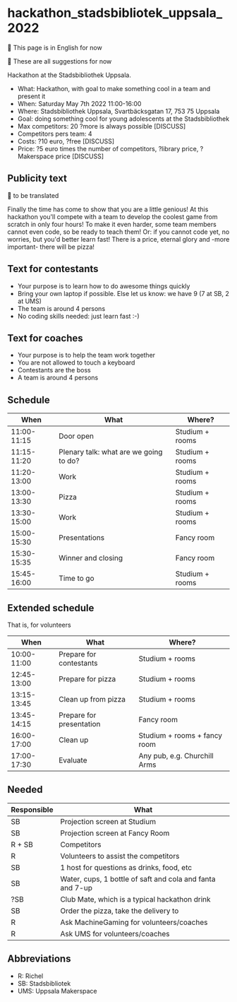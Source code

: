 # hackathon_stadsbibliotek_uppsala_2022

:construction: This page is in English for now

:construction: These are all suggestions for now

Hackathon at the Stadsbibliothek Uppsala.

 * What: Hackathon, with goal to make something cool in a team and present it
 * When: Saturday May 7th 2022 11:00-16:00
 * Where: Stadsbibliothek Uppsala, Svartbäcksgatan 17, 753 75 Uppsala
 * Goal: doing something cool for young adolescents at the Stadsbibliothek
 * Max competitors: 20 ?more is always possible [DISCUSS]
 * Competitors pers team: 4
 * Costs: ?10 euro, ?free [DISCUSS]
 * Price: ?5 euro times the number of competitors, ?library price, ?Makerspace price [DISCUSS]

## Publicity text

:construction: to be translated

Finally the time has come to show that you are a little genious!
At this hackathon you'll compete with a team to develop the coolest
game from scratch in only four hours! 
To make it even harder, some team members cannot even code, so be
ready to teach them! Or: if you cannot code yet, no worries, but
you'd better learn fast!
There is a price, eternal glory and -more important-
there will be pizza! 

## Text for contestants

 * Your purpose is to learn how to do awesome things quickly
 * Bring your own laptop if possible. Else let us know: we have 9 (7 at SB, 2 at UMS)
 * The team is around 4 persons
 * No coding skills needed: just learn fast :-)

## Text for coaches

 * Your purpose is to help the team work together
 * You are not allowed to touch a keyboard
 * Contestants are the boss
 * A team is around 4 persons

## Schedule

When       |What                                   |Where?
-----------|---------------------------------------|---------------
11:00-11:15|Door open                              |Studium + rooms
11:15-11:20|Plenary talk: what are we going to do? |Studium + rooms
11:20-13:00|Work                                   |Studium + rooms
13:00-13:30|Pizza                                  |Studium + rooms
13:30-15:00|Work                                   |Studium + rooms
15:00-15:30|Presentations                          |Fancy room
15:30-15:35|Winner and closing                     |Fancy room
15:45-16:00|Time to go                             |Studium + rooms

## Extended schedule

That is, for volunteers

When       |What                                   |Where?
-----------|---------------------------------------|----------------------------
10:00-11:00|Prepare for contestants                |Studium + rooms
12:45-13:00|Prepare for pizza                      |Studium + rooms
13:15-13:45|Clean up from pizza                    |Studium + rooms
13:45-14:15|Prepare for presentation               |Fancy room
16:00-17:00|Clean up                               |Studium + rooms + fancy room
17:00-17:30|Evaluate                               |Any pub, e.g. Churchill Arms

## Needed

Responsible|What
-----------|-----------------------------------------------
SB         | Projection screen at Studium
SB         | Projection screen at Fancy Room
R + SB     | Competitors
R          | Volunteers to assist the competitors
SB         | 1 host for questions as drinks, food, etc
SB         | Water, cups, 1 bottle of saft and cola and fanta and 7-up
?SB        | Club Mate, which is a typical hackathon drink
SB         | Order the pizza, take the delivery to 
R          | Ask MachineGaming for volunteers/coaches
R          | Ask UMS for volunteers/coaches

## Abbreviations

 * R: Richel
 * SB: Stadsbibliotek
 * UMS: Uppsala Makerspace
